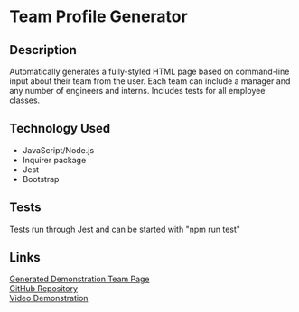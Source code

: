   # Team Profile Generator
  
  ## Description
  Automatically generates a fully-styled HTML page based on command-line input about their team from the user. Each team can include a
  manager and any number of engineers and interns. Includes tests for all employee classes.

  ## Technology Used
  - JavaScript/Node.js
  - Inquirer package
  - Jest
  - Bootstrap

## Tests
Tests run through Jest and can be started with "npm run test"

 ## Links
 [Generated Demonstration Team Page](https://github.com/cactido/team-profile-generator/tree/main/dist/index.html)  
 [GitHub Repository](https://github.com/cactido/team-profile-generator)  
 [Video Demonstration]()